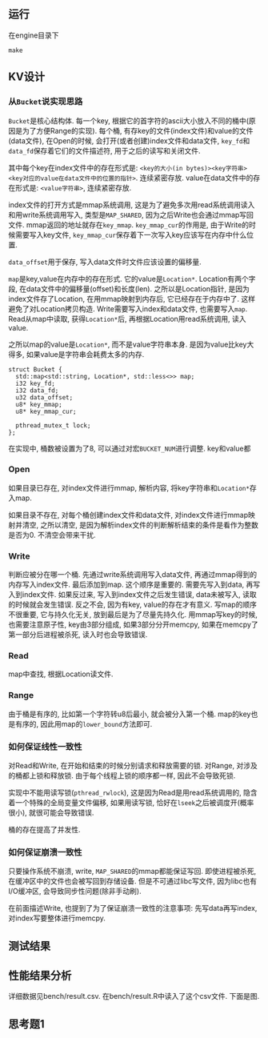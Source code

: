 ## 运行
在engine目录下
```
make
```

## KV设计

### 从`Bucket`说实现思路
`Bucket`是核心结构体. 每一个key, 根据它的首字符的ascii大小放入不同的桶中(原因是为了方便Range的实现). 每个桶, 有存key的文件(index文件)和value的文件(data文件), 在Open的时候, 会打开(或者创建)index文件和data文件, `key_fd`和`data_fd`保存着它们的文件描述符, 用于之后的读写和关闭文件.

其中每个key在index文件中的存在形式是: `<key的大小(in bytes)><key字符串><key对应的value在data文件中的位置的指针>`. 连续紧密存放. value在data文件中的存在形式是: `<value字符串>`, 连续紧密存放.

index文件的打开方式是mmap系统调用, 这是为了避免多次用read系统调用读入和用write系统调用写入, 类型是`MAP_SHARED`, 因为之后Write也会通过mmap写回文件. mmap返回的地址就存在`key_mmap`. `key_mmap_cur`的作用是, 由于Write的时候需要写入key文件, `key_mmap_cur`保存着下一次写入key应该写在内存中什么位置.

`data_offset`用于保存, 写入data文件时文件应该设置的偏移量.

`map`是key,value在内存中的存在形式. 它的value是`Location*`. Location有两个字段, 在data文件中的偏移量(offset)和长度(len). 之所以是Location指针, 是因为index文件存了Location, 在用mmap映射到内存后, 它已经存在于内存中了. 这样避免了对Location拷贝构造. Write需要写入index和data文件, 也需要写入`map`. Read从map中读取, 获得`Location*`后, 再根据Location用read系统调用, 读入value.

之所以map的value是`Location*`, 而不是value字符串本身. 是因为value比key大得多, 如果value是字符串会耗费太多的内存.


```
struct Bucket {
  std::map<std::string, Location*, std::less<>> map;
  i32 key_fd;
  i32 data_fd;
  u32 data_offset;
  u8* key_mmap;
  u8* key_mmap_cur;

  pthread_mutex_t lock;
};
```

在实现中, 桶数被设置为了8, 可以通过对宏`BUCKET_NUM`进行调整.
key和value都

### Open
如果目录已存在, 对index文件进行mmap, 解析内容, 将key字符串和`Location*`存入map.

如果目录不存在, 对每个桶创建index文件和data文件, 对index文件进行mmap映射并清空, 之所以清空, 是因为解析index文件的判断解析结束的条件是看作为整数是否为0. 不清空会带来干扰.

### Write
判断应被分在哪一个桶. 先通过write系统调用写入data文件, 再通过mmap得到的内存写入index文件. 最后添加到map. 这个顺序是重要的. 需要先写入到data, 再写入到index文件. 如果反过来, 写入到index文件之后发生错误, data未被写入, 读取的时候就会发生错误. 反之不会, 因为有key, value的存在才有意义. 写map的顺序不很重要, 它与持久化无关, 放到最后是为了尽量先持久化. 用mmap写key的时候, 也需要注意原子性, key由3部分组成, 如果3部分分开memcpy, 如果在memcpy了第一部分后进程被杀死, 读入时也会导致错误. 

### Read
map中查找, 根据Location读文件.

### Range
由于桶是有序的, 比如第一个字符转u8后最小, 就会被分入第一个桶. map的key也是有序的, 因此用map的`lower_bound`方法即可.

### 如何保证线性一致性
对Read和Write, 在开始和结束的时候分别请求和释放需要的锁. 对Range, 对涉及的桶都上锁和释放锁. 由于每个线程上锁的顺序都一样, 因此不会导致死锁. 

实现中不能用读写锁(`pthread_rwlock`), 这是因为Read是用read系统调用的, 隐含着一个特殊的全局变量文件偏移, 如果用读写锁, 恰好在`lseek`之后被调度开(概率很小), 就很可能会导致错误. 

桶的存在提高了并发性.

### 如何保证崩溃一致性
只要操作系统不崩溃, write, `MAP_SHARED`的mmap都能保证写回. 即使进程被杀死, 在缓冲区中的文件也会被写回到存储设备. 但是不可通过libc写文件, 因为libc也有I/O缓冲区, 会导致同步性问题(除非手动刷).

在前面描述Write, 也提到了为了保证崩溃一致性的注意事项: 先写data再写index, 对index写要整体进行memcpy.

## 测试结果

## 性能结果分析
详细数据见bench/result.csv. 在bench/result.R中读入了这个csv文件. 下面是图.

## 思考题1
